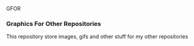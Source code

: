 GFOR

### Graphics For Other Repositories

This repository store images, gifs and other stuff for my other repositories